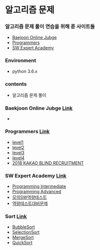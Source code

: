 # 알고리즘 문제



### 알고리즘 문제 풀이 연습을 위해  푼 사이트들

- [Baejoon Online Jubge](<https://www.acmicpc.net/>)
- [Programmers](<https://programmers.co.kr/>)
- [SW Expert Academy](<https://swexpertacademy.com/main/main.do>)

### Environment

- python 3.6.x

### contents

- 알고리즘 문제 풀이

### Baekjoon Online Jubge [Link](/Baekjoon_Online_Judge)

- 

### Programmers [Link](/programmers)

- [level1](/programmers/level1)
- [level2](/programmers/level2)
- [level3](/programmers/level3)
- [level4](/programmers/level4)
- [2018 KAKAO BLIND RECRUITMENT](/programmers/2018_KAKAO_BLIND_RECRUITMENT)

### SW Expert Academy [Link](/SW_Expert_Academy)

- [Programming Intermediate](/SW_Expert_Academy/Programming_Intermediate)
- [Programming Advanced](/SW_Expert_Academy/Programming_Advanced)
- [모의SW역량테스트](/SW_Expert_Academy/모의SW역량테스트)
- [역량테스트대비문제](/SW_Expert_Academy/역량테스트대비문제)

### Sort [Link](/Sort)

- [BubbleSort](/Sort/BubbleSort.py)
- [SelectionSort](/Sort/SelectionSort.py)
- [MergeSort](/Sort/MergeSort.py)
- [QuickSort](/Sort/QuickSort.py)